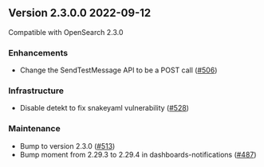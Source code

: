 ## Version 2.3.0.0 2022-09-12

Compatible with OpenSearch 2.3.0

### Enhancements

* Change the SendTestMessage API to be a POST call ([#506](https://github.com/opensearch-project/notifications/pull/506))

### Infrastructure

* Disable detekt to fix snakeyaml vulnerability ([#528](https://github.com/opensearch-project/notifications/pull/528))

### Maintenance

* Bump to version 2.3.0 ([#513](https://github.com/opensearch-project/notifications/pull/513))
* Bump moment from 2.29.3 to 2.29.4 in dashboards-notifications ([#487](https://github.com/opensearch-project/notifications/pull/487))